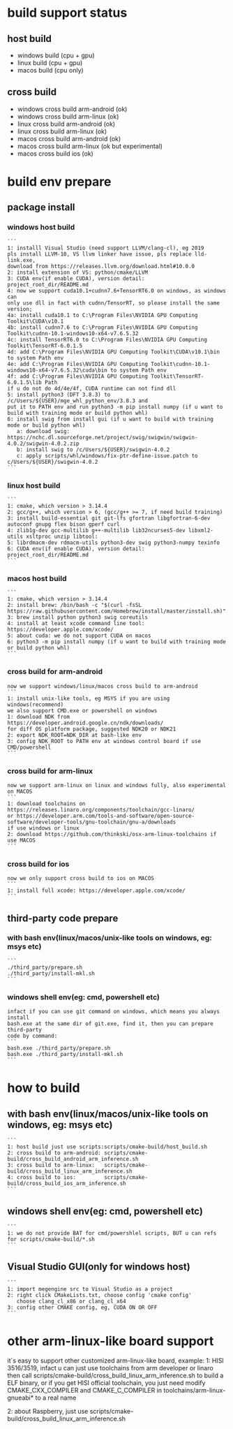 # build support status
##  host build
*  windows build (cpu + gpu)
*  linux build   (cpu + gpu)
*  macos build   (cpu only)
##  cross build
*  windows cross build arm-android (ok)
*  windows cross build arm-linux   (ok)
*  linux cross build arm-android   (ok)
*  linux cross build arm-linux     (ok)
*  macos cross build arm-android   (ok)
*  macos cross build arm-linux     (ok but experimental)
*  macos cross build ios           (ok)

# build env prepare
## package install
### windows host build
    ```
    1: installl Visual Studio (need support LLVM/clang-cl), eg 2019
    pls install LLVM-10, VS llvm linker have issue, pls replace lld-link.exe,
    download from https://releases.llvm.org/download.html#10.0.0
    2: install extension of VS: python/cmake/LLVM
    3: CUDA env(if enable CUDA), version detail: project_root_dir/README.md
    4: now we support cuda10.1+cudnn7.6+TensorRT6.0 on windows, as windows can
    only use dll in fact with cudnn/TensorRT, so please install the same version;
    4a: install cuda10.1 to C:\Program Files\NVIDIA GPU Computing Toolkit\CUDA\v10.1
    4b: install cudnn7.6 to C:\Program Files\NVIDIA GPU Computing Toolkit\cudnn-10.1-windows10-x64-v7.6.5.32
    4c: install TensorRT6.0 to C:\Program Files\NVIDIA GPU Computing Toolkit\TensorRT-6.0.1.5
    4d: add C:\Program Files\NVIDIA GPU Computing Toolkit\CUDA\v10.1\bin to system Path env
    4e: add C:\Program Files\NVIDIA GPU Computing Toolkit\cudnn-10.1-windows10-x64-v7.6.5.32\cuda\bin to system Path env
    4f: add C:\Program Files\NVIDIA GPU Computing Toolkit\TensorRT-6.0.1.5\lib Path
    if u do not do 4d/4e/4f, CUDA runtime can not find dll
    5: install python3 (DFT 3.8.3) to /c/Users/${USER}/mge_whl_python_env/3.8.3 and
    put it to PATH env and run python3 -m pip install numpy (if u want to build with training mode or build python whl)
    6: install swig from install gui (if u want to build with training mode or build python whl)
       a: download swig: https://nchc.dl.sourceforge.net/project/swig/swigwin/swigwin-4.0.2/swigwin-4.0.2.zip
       b: install swig to /c/Users/${USER}/swigwin-4.0.2
       c: apply scripts/whl/windows/fix-ptr-define-issue.patch to c/Users/${USER}/swigwin-4.0.2
    ```
### linux host build
    ```
    1: cmake, which version > 3.14.4
    2: gcc/g++, which version > 6, (gcc/g++ >= 7, if need build training)
    3: install build-essential git git-lfs gfortran libgfortran-6-dev autoconf gnupg flex bison gperf curl 
    4: zlib1g-dev gcc-multilib g++-multilib lib32ncurses5-dev libxml2-utils xsltproc unzip libtool:
    5: librdmacm-dev rdmacm-utils python3-dev swig python3-numpy texinfo
    6: CUDA env(if enable CUDA), version detail: project_root_dir/README.md
    ```
### macos host build
    ```
    1: cmake, which version > 3.14.4
    2: install brew: /bin/bash -c "$(curl -fsSL https://raw.githubusercontent.com/Homebrew/install/master/install.sh)"
    3: brew install python python3 swig coreutils
    4: install at least xcode command line tool: https://developer.apple.com/xcode/
    5: about cuda: we do not support CUDA on macos
    6: python3 -m pip install numpy (if u want to build with training mode or build python whl)
    ```
### cross build for arm-android
    now we support windows/linux/macos cross build to arm-android
    ```
    1: install unix-like tools, eg MSYS if you are using windows(recommend)
    we also support CMD.exe or powershell on windows
    1: download NDK from https://developer.android.google.cn/ndk/downloads/
    for diff OS platform package, suggested NDK20 or NDK21
    2: export NDK_ROOT=NDK_DIR at bash-like env
    3: config NDK_ROOT to PATH env at windows control board if use CMD/powershell
    ```
### cross build for arm-linux
    now we support arm-linux on linux and windows fully, also experimental on MACOS
    ```
    1: download toolchains on https://releases.linaro.org/components/toolchain/gcc-linaro/
    or https://developer.arm.com/tools-and-software/open-source-software/developer-tools/gnu-toolchain/gnu-a/downloads
    if use windows or linux
    2: download https://github.com/thinkski/osx-arm-linux-toolchains if use MACOS
    ```
### cross build for ios
    now we only support cross build to ios on MACOS
    ```
    1: install full xcode: https://developer.apple.com/xcode/
    ```
## third-party code prepare
### with bash env(linux/macos/unix-like tools on windows, eg: msys etc)
    ```
    ./third_party/prepare.sh
    ./third_party/install-mkl.sh
    ```
### windows shell env(eg: cmd, powershell etc)
    infact if you can use git command on windows, which means you always install
    bash.exe at the same dir of git.exe, find it, then you can prepare third-party
    code by command:
    ```
    bash.exe ./third_party/prepare.sh
    bash.exe ./third_party/install-mkl.sh
    ```
# how to build
## with bash env(linux/macos/unix-like tools on windows, eg: msys etc)
    ```
    1: host build just use scripts:scripts/cmake-build/host_build.sh
    2: cross build to arm-android: scripts/cmake-build/cross_build_android_arm_inference.sh
    3: cross build to arm-linux:   scripts/cmake-build/cross_build_linux_arm_inference.sh
    4: cross build to ios:         scripts/cmake-build/cross_build_ios_arm_inference.sh
    ```
## windows shell env(eg: cmd, powershell etc)
    ```
    1: we do not provide BAT for cmd/powershlel scripts, BUT u can refs for scripts/cmake-build/*.sh
    ```
## Visual Studio GUI(only for windows host)
    ```
    1: import megengine src to Visual Studio as a project
    2: right click CMakeLists.txt, choose config 'cmake config'
       choose clang_cl_x86 or clang_cl_x64
    3: config other CMAKE config, eg, CUDA ON OR OFF
    ```


# other arm-linux-like board support
it`s easy to support other customized arm-linux-like board, example:
1: HISI 3516/3519, infact u can just use toolchains from arm developer or linaro
then call scripts/cmake-build/cross_build_linux_arm_inference.sh to build a ELF
binary, or if you get HISI official toolschain, you just need modify CMAKE_CXX_COMPILER
and CMAKE_C_COMPILER in toolchains/arm-linux-gnueabi* to a real name

2: about Raspberry, just use scripts/cmake-build/cross_build_linux_arm_inference.sh
